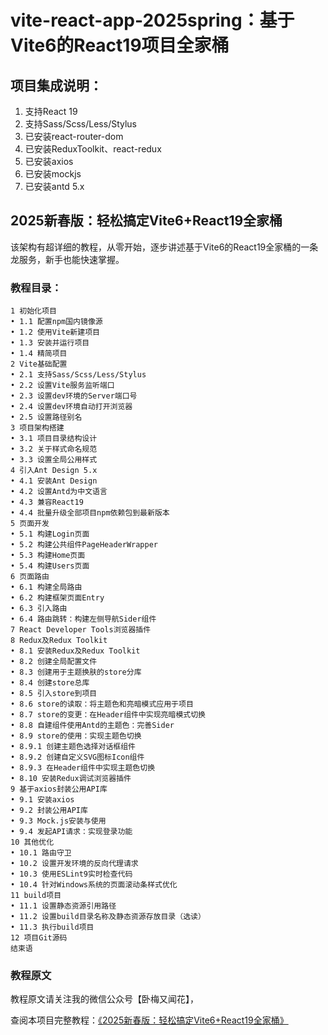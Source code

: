 # vite-react-app-2025spring：基于Vite6的React19项目全家桶

## 项目集成说明：
1. 支持React 19
2. 支持Sass/Scss/Less/Stylus
3. 已安装react-router-dom
4. 已安装ReduxToolkit、react-redux
5. 已安装axios
6. 已安装mockjs
7. 已安装antd 5.x

## 2025新春版：轻松搞定Vite6+React19全家桶

该架构有超详细的教程，从零开始，逐步讲述基于Vite6的React19全家桶的一条龙服务，新手也能快速掌握。

### 教程目录：

```
1 初始化项目
• 1.1 配置npm国内镜像源
• 1.2 使用Vite新建项目
• 1.3 安装并运行项目
• 1.4 精简项目
2 Vite基础配置
• 2.1 支持Sass/Scss/Less/Stylus
• 2.2 设置Vite服务监听端口
• 2.3 设置dev环境的Server端口号
• 2.4 设置dev环境自动打开浏览器
• 2.5 设置路径别名
3 项目架构搭建
• 3.1 项目目录结构设计
• 3.2 关于样式命名规范
• 3.3 设置全局公用样式
4 引入Ant Design 5.x
• 4.1 安装Ant Design
• 4.2 设置Antd为中文语言
• 4.3 兼容React19
• 4.4 批量升级全部项目npm依赖包到最新版本
5 页面开发
• 5.1 构建Login页面
• 5.2 构建公共组件PageHeaderWrapper
• 5.3 构建Home页面
• 5.4 构建Users页面
6 页面路由
• 6.1 构建全局路由
• 6.2 构建框架页面Entry
• 6.3 引入路由
• 6.4 路由跳转：构建左侧导航Sider组件
7 React Developer Tools浏览器插件
8 Redux及Redux Toolkit
• 8.1 安装Redux及Redux Toolkit
• 8.2 创建全局配置文件
• 8.3 创建用于主题换肤的store分库
• 8.4 创建store总库
• 8.5 引入store到项目
• 8.6 store的读取：将主题色和亮暗模式应用于项目
• 8.7 store的变更：在Header组件中实现亮暗模式切换
• 8.8 自建组件使用Antd的主题色：完善Sider
• 8.9 store的使用：实现主题色切换
• 8.9.1 创建主题色选择对话框组件
• 8.9.2 创建自定义SVG图标Icon组件
• 8.9.3 在Header组件中实现主题色切换
• 8.10 安装Redux调试浏览器插件
9 基于axios封装公用API库
• 9.1 安装axios
• 9.2 封装公用API库
• 9.3 Mock.js安装与使用
• 9.4 发起API请求：实现登录功能
10 其他优化
• 10.1 路由守卫
• 10.2 设置开发环境的反向代理请求
• 10.3 使用ESLint9实时检查代码
• 10.4 针对Windows系统的页面滚动条样式优化
11 build项目
• 11.1 设置静态资源引用路径
• 11.2 设置build目录名称及静态资源存放目录（选读）
• 11.3 执行build项目
12 项目Git源码
结束语
```

### 教程原文

教程原文请关注我的微信公众号【卧梅又闻花】，

查阅本项目完整教程：[《2025新春版：轻松搞定Vite6+React19全家桶》](https://mp.weixin.qq.com/s/1n_AGmKpSwYsMkTpgW6Bsg)
